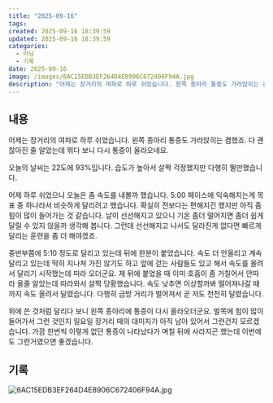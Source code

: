 ```yaml
---
title: "2025-09-16"
tags:
created: 2025-09-16 18:39:59
updated: 2025-09-16 18:39:59
categories:
  - 러닝
  - 기록
date: 2025-09-16
image: /images/6AC15EDB3EF264D4E8906C672406F94A.jpg
description: "어제는 장거리의 여파로 하루 쉬었습니다. 왼쪽 종아리 통증도 가라앉히는 겸했죠. 다 괜찮아진 줄 알았는데 뛰다 보니 다시 통증이 올라오네요. 오늘의 날씨는 22도에 93%입니다. 습도가 높아서 살짝 걱정했지만 다행히 뛸만했습니다. 어제 하루 쉬었으니 오늘은 좀 속도를 내볼까 했습니다. "
---
```


## 내용

어제는 장거리의 여파로 하루 쉬었습니다. 왼쪽 종아리 통증도 가라앉히는 겸했죠. 다 괜찮아진 줄 알았는데 뛰다 보니 다시 통증이 올라오네요.

오늘의 날씨는 22도에 93%입니다. 습도가 높아서 살짝 걱정했지만 다행히 뛸만했습니다.

어제 하루 쉬었으니 오늘은 좀 속도를 내볼까 했습니다. 5:00 페이스에 익숙해지는게 목표 중 하나라서 비슷하게 달리려고 했습니다. 확실히 전보다는 편해지긴 했지만 아직 좀 힘이 많이 들어가는 것 같습니다. 날이 선선해지고 있으니 기온 좀더 떨어지면 좀더 쉽게 달릴 수 있지 않을까 생각해 봅니다. 그런데 선선해지고 나서도 달라진게 없다면 빠르게 달리는 훈련을 좀 더 해야겠죠.

중반부쯤에 5:10 정도로 달리고 있는데 뒤에 한분이 붙었습니다. 속도 더 안올리고 계속 달리고 있는데 딱히 지나쳐 가진 않기도 하고 앞에 걷는 사람들도 있고 해서 속도를 올려서 달리기 시작했는데 따라 오더군요. 제 뒤에 붙었을 때 이미 호흡이 좀 거칠어서 안따라 올줄 알았는데 따라와서 살짝 당황했습니다. 속도 낮추면 이상할까봐 떨어져나갈 때까지 속도 올려서 달렸습니다. 다행히 금방 거리가 벌어져서 곧 저도 천천히 달렸습니다.

위에 쓴 것처럼 달리다 보니 왼쪽 종아리에 통증이 다시 올라오더군요. 발목에 힘이 많이 들어가서 그런 것인지 일요일 장거리 때의 대미지가 아직 남아 있어서 그런건지 모르겠습니다. 가끔 한번씩 이렇게 없던 통증이 나타났다가 며칠 뒤에 사라지곤 했는데 이번에도 그런거였으면 좋겠습니다.

## 기록

 
 ![6AC15EDB3EF264D4E8906C672406F94A.jpg](/images/6AC15EDB3EF264D4E8906C672406F94A.jpg)
